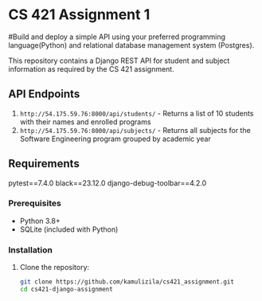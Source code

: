 # CS 421 Assignment 1
#Build and deploy a simple API using your preferred programming language(Python) and relational 
database management system (Postgres).

This repository contains a Django REST API for student and subject information as required by the CS 421 assignment.

## API Endpoints

1. `http://54.175.59.76:8000/api/students/` - Returns a list of 10 students with their names and enrolled programs
2. `http://54.175.59.76:8000/api/subjects/` - Returns all subjects for the Software Engineering program grouped by academic year

## Requirements
pytest==7.4.0
black==23.12.0
django-debug-toolbar==4.2.0

### Prerequisites
- Python 3.8+
- SQLite (included with Python)

### Installation
1. Clone the repository:
   ```bash
   git clone https://github.com/kamulizila/cs421_assignment.git
   cd cs421-django-assignment
